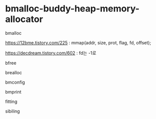# bmalloc-buddy-heap-memory-allocator

bmalloc

https://12bme.tistory.com/225 : mmap(addr, size, prot, flag, fd, offset); 

https://decdream.tistory.com/602 : fd는 -1로

bfree

brealloc


bmconfig

bmprint


fitting


sibiling

